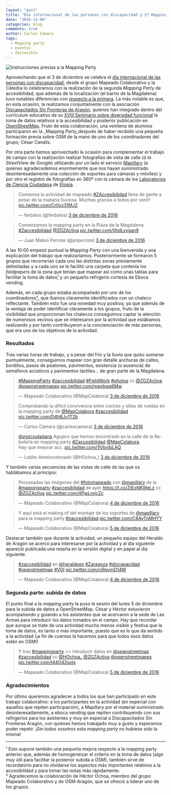 ```yaml
---
layout: "post"
title: "Día internacional de las personas con discapacidad y 2ª Mapping Party #zAccesibilidad"
date: "2016-12-06"
categories: blog
comments: true
author: Carlos Cámara
tags:
  - Mapping party
  - eventos
  - Zaccesible
---
```


![Instrucciones previas a la Mapping Party](http://zaccesible.usj.es/media/photo_2016-12-09_09-52-50.jpg)

Aprovechando que el 3 de diciembre se celebra el [día internacional de las personas con discapacidad](https://es.wikipedia.org/wiki/D%C3%ADa_Internacional_de_las_Personas_con_Discapacidad), desde el grupo Mapeado Colaborativo y la Cátedra lo celebramos con la realización de la segunda _Mapping Party_ de accesibilidad, que además de la localización (el barrio de la Magdalena) tuvo notables diferencias con [respecto a la primera](http://blogzac.es/mapping-party-zaccesibilidad-67-9-mayo/). La más notable es que, en esta ocasión, la realizamos conjuntamente con la asociación [Discapacitados Sin Fronteras de Aragón](https://discapacitadossinfronteras.com/), quienes han integrado dentro del currículum educativo de su [XVIII Seminario sobre diversidad funcional](https://discapacitadossinfronteras.com/seminarios/) la toma de datos relativos a la accesibilidad y posterior publicación en [OpenStreetMap](http://openstreetmap.org). Fruto de esta colaboración, una veintena de alumnos participaron en la _Mapping Party_después de haber recibido una pequeña formación previa sobre OSM de la mano de uno de los coordinadores del grupo, César Canalís.

Por otra parte hemos aprovechado la ocasión para complementar el trabajo de campo con la realización realizar fotografías de vista de calle (_á la StreetView_ de Google) utilizando por un lado el servicio [Mapillary](http://mapillary.com) (a quienes agradecedemos enormemente que nos hayan suministrado desinteresadamente una colección de soportes para cámaras y móviles) y por otro el registro de fotografías en 360º con la cámara de los [Laboratorios de Ciencia Ciudadana](http://cesar-etopia.bifi.es) de [Etopía](http://www.zaragoza.es/ciudad/etopia/).

<blockquote class="twitter-tweet" data-lang="es"><p lang="es" dir="ltr">Comienza la actividad de mapeado <a href="https://twitter.com/hashtag/ZAccesibilidad?src=hash">#ZAccesibilidad</a> llena de gente a pesar de la mañana lluviosa. Muchas gracias a todos por venir! <a href="https://t.co/Cr0vz31MJ2">pic.twitter.com/Cr0vz31MJ2</a></p>&mdash; ferbalos (@ferbalos) <a href="https://twitter.com/ferbalos/status/804981276675571712">3 de diciembre de 2016</a></blockquote>
<script async src="//platform.twitter.com/widgets.js" charset="utf-8"></script>

<blockquote class="twitter-tweet" data-lang="es"><p lang="es" dir="ltr">Comenzamos la mapping party en la Plaza de la Magdalena <a href="https://twitter.com/hashtag/Zaccesibilidad?src=hash">#Zaccesibilidad</a> <a href="https://twitter.com/ZGZActiva">@ZGZActiva</a> <a href="https://t.co/0hdLyygan9">pic.twitter.com/0hdLyygan9</a></p>&mdash; Juan Mateo Perrote (@jmperrote) <a href="https://twitter.com/jmperrote/status/804982054081413120">3 de diciembre de 2016</a></blockquote>
<script async src="//platform.twitter.com/widgets.js" charset="utf-8"></script>

A las 10:00 empezó puntual la _Mapping Party_ con una bienvenida y una explicación del trabajo que realizaríamos. Posteriormente se formaron 5 grupos que recorrerían cada uno las distintas zonas previamente delimitadas y a cada uno se le facilitó una carpeta que contenía los _fieldpapers_ de la zona que tenían que mapear así como unas tablas para facilitar la toma de datos[¹](#fncde4de26) y un pequeño refrigerio cortesía de Eboca vending.

Además, en cada grupo estaba acompañado por uno de los coordinadores[²](#fn2), que íbamos claramente identificados con un chaleco reflectante. También esto fue una novedad muy positiva, ya que además de la ventaja de poder identificar claramente a los grupos, fruto de la visibilidad que proporcionan los chalecos conseguimos captar la atención de numerosos vecinos que se interesaron por la actividad que estábamos realizando y por tanto contribuyeron a la concienciación de más personas, que era uno de los objetivos de la actividad.

### Resultados

Tras varias horas de trabajo, y a pesar del frío y la lluvia que quiso sumarse puntualmente, conseguimos mapear con gran detalle anchuras de calles, bordillos, pasos de peatones, pavimentos, existencia (o ausencia) de semáforos acústicos y pavimentos táctiles… de gran parte de la Magdalena.

<blockquote class="twitter-tweet" data-lang="es"><p lang="und" dir="ltr"><a href="https://twitter.com/hashtag/MappingParty?src=hash">#MappingParty</a> <a href="https://twitter.com/hashtag/zaccesibilidad?src=hash">#zaccesibilidad</a> <a href="https://twitter.com/hashtag/FieldWork?src=hash">#FieldWork</a> <a href="https://twitter.com/hashtag/photos?src=hash">#photos</a> cc <a href="https://twitter.com/ZGZActiva">@ZGZActiva</a> <a href="https://twitter.com/openstreetmapes">@openstreetmapes</a> <a href="https://t.co/rpexbwa6Mw">pic.twitter.com/rpexbwa6Mw</a></p>&mdash; Mapeado Colaborativo (@MapColabora) <a href="https://twitter.com/MapColabora/status/804998801006149632">3 de diciembre de 2016</a></blockquote>
<script async src="//platform.twitter.com/widgets.js" charset="utf-8"></script>

<blockquote class="twitter-tweet" data-lang="es"><p lang="es" dir="ltr">Comprobando la difícil convivencia entre coches y sillas de ruedas en la mapping party de <a href="https://twitter.com/MapColabora">@MapColabora</a> <a href="https://twitter.com/hashtag/zaccesibilidad?src=hash">#zaccesibilidad</a> <a href="https://t.co/D4hBJy1T2b">pic.twitter.com/D4hBJy1T2b</a></p>&mdash; Carlos Cámara (@carlescamara) <a href="https://twitter.com/carlescamara/status/805008907433283584">3 de diciembre de 2016</a></blockquote>
<script async src="//platform.twitter.com/widgets.js" charset="utf-8"></script>

<blockquote class="twitter-tweet" data-lang="es"><p lang="es" dir="ltr"><a href="https://twitter.com/zgzciudadana">@zgzciudadana</a> Agujero que hemos encontrado en la calle de la Rebolería en mapping party <a href="https://twitter.com/hashtag/Zaccesibilidad?src=hash">#Zaccesibilidad</a> <a href="https://twitter.com/MapColabora">@MapColabora</a>.<br>Hay que mejorar acc. <a href="https://t.co/1lVbvlbLAQ">pic.twitter.com/1lVbvlbLAQ</a></p>&mdash; Lobito Amelocotonado (@HOchoa_) <a href="https://twitter.com/HOchoa_/status/805068038185844737">3 de diciembre de 2016</a></blockquote>
<script async src="//platform.twitter.com/widgets.js" charset="utf-8"></script>

Y también varias secuencias de las vistas de calle de las que os hablábamos al principio:

<blockquote class="twitter-tweet" data-lang="es"><p lang="es" dir="ltr">Procesadas las imágenes del <a href="https://twitter.com/hashtag/fotomapeado?src=hash">#fotomapeado</a> con <a href="https://twitter.com/mapillary">@mapillary</a> de la <a href="https://twitter.com/hashtag/mappingparty?src=hash">#mappingparty</a> <a href="https://twitter.com/hashtag/zaccesibilidad?src=hash">#zaccesibilidad</a> de ayer <a href="https://t.co/ZjEoNKWeLz">https://t.co/ZjEoNKWeLz</a> cc <a href="https://twitter.com/ZGZActiva">@ZGZActiva</a> <a href="https://t.co/4PwLrojcZc">pic.twitter.com/4PwLrojcZc</a></p>&mdash; Mapeado Colaborativo (@MapColabora) <a href="https://twitter.com/MapColabora/status/805353748025503745">4 de diciembre de 2016</a></blockquote>
<script async src="//platform.twitter.com/widgets.js" charset="utf-8"></script>

<blockquote class="twitter-tweet" data-lang="es"><p lang="es" dir="ltr">Y aquí está el making of del montaje de los soportes de <a href="https://twitter.com/mapillary">@mapillary</a>  para la mapping party <a href="https://twitter.com/hashtag/zaccesibilidad?src=hash">#zaccesibilidad</a> <a href="https://t.co/C8AyTnMHYY">pic.twitter.com/C8AyTnMHYY</a></p>&mdash; Mapeado Colaborativo (@MapColabora) <a href="https://twitter.com/MapColabora/status/805709215549575168">5 de diciembre de 2016</a></blockquote>
<script async src="//platform.twitter.com/widgets.js" charset="utf-8"></script>

Destacar también que durante la actividad, un pequeño equipo del Heraldo de Aragón se acercó para interesarse por la actividad y al día siguiente apareció publicada una reseña en la versión digital y en papel al día siguiente.

<blockquote class="twitter-tweet" data-lang="es"><p lang="und" dir="ltr"><a href="https://twitter.com/hashtag/zaccesibilidad?src=hash">#zaccesibilidad</a> en <a href="https://twitter.com/heraldoes">@heraldoes</a> <a href="https://twitter.com/hashtag/Zaragoza?src=hash">#Zaragoza</a> <a href="https://twitter.com/hashtag/discapacidad?src=hash">#discapacidad</a> <a href="https://twitter.com/hashtag/openstreetmap?src=hash">#openstreetmap</a> <a href="https://twitter.com/hashtag/VGI?src=hash">#VGI</a> <a href="https://t.co/cjRgymD14W">pic.twitter.com/cjRgymD14W</a></p>&mdash; Mapeado Colaborativo (@MapColabora) <a href="https://twitter.com/MapColabora/status/805380064250658816">4 de diciembre de 2016</a></blockquote>
<script async src="//platform.twitter.com/widgets.js" charset="utf-8"></script>

### Segunda parte: subida de datos

El punto final a la _mapping party_ la puso la sesión del lunes 5 de diciembre para la subida de datos a OpenStreetMap. César y Héctor estuvieron acompañando y guiando a los asistentes que se acercaron a la sede de Las Armas para introducir los datos tomados en el campo. Hay que recordar que aunque se trate de una actividad mucho menos visible y festiva que la toma de datos, es tanto o más importante, puesto que es lo que da sentido a la actividad (¡a fin de cuentas la hacemos para que todos esos datos estén en OSM!)

<blockquote class="twitter-tweet" data-lang="es"><p lang="es" dir="ltr">Y tras <a href="https://twitter.com/hashtag/mappingparty?src=hash">#mappingparty</a> &gt;&gt; introducir datos en <a href="https://twitter.com/openstreetmap">@openstreetmap</a> <a href="https://twitter.com/hashtag/zaccesibilidad?src=hash">#zaccesibilidad</a> cc <a href="https://twitter.com/HOchoa_">@HOchoa_</a> <a href="https://twitter.com/ZGZActiva">@ZGZActiva</a> <a href="https://twitter.com/openstreetmapes">@openstreetmapes</a> <a href="https://t.co/l44O42sots">pic.twitter.com/l44O42sots</a></p>&mdash; Mapeado Colaborativo (@MapColabora) <a href="https://twitter.com/MapColabora/status/805755794776014848">5 de diciembre de 2016</a></blockquote>
<script async src="//platform.twitter.com/widgets.js" charset="utf-8"></script>

### Agradecimientos

Por último queremos agradecer a todos los que han participado en este trabajo colaborativo: a los participantes en la actividad (en especial con aquellos que repiten participación), a Mapillary por el material suministrado desinteresadamente, a eboca vending que repiten contribuyendo con sus refrigerios para los asistentes y muy en especial a Discapacitados Sin Fronteras Aragón, con quienes hemos trabajado muy a gusto y esperamos poder repetir. ¡Sin todos vosotros esta _mapping party_ no hubiese sido la misma!

______

<div id="fncde4de26">¹ Esto supone también una pequeña mejora respecto a la mapping party anterior que, además de homogeneizar el criterio en la toma de datos (algo muy útil para facilitar la posterior subida a OSM), también sirve de recordatorio para no olvidarse los aspectos más importantes relativos a la accesibilidad y para tomar las notas más rápidamente.</div>

<div id="fn2">² Agradecemos la colaboración de Héctor Ochoa, miembro del grupo Mapeado Colaborativo y de OSM-Aragón, que se ofreció a liderar uno de los grupos.</div>

</div>
